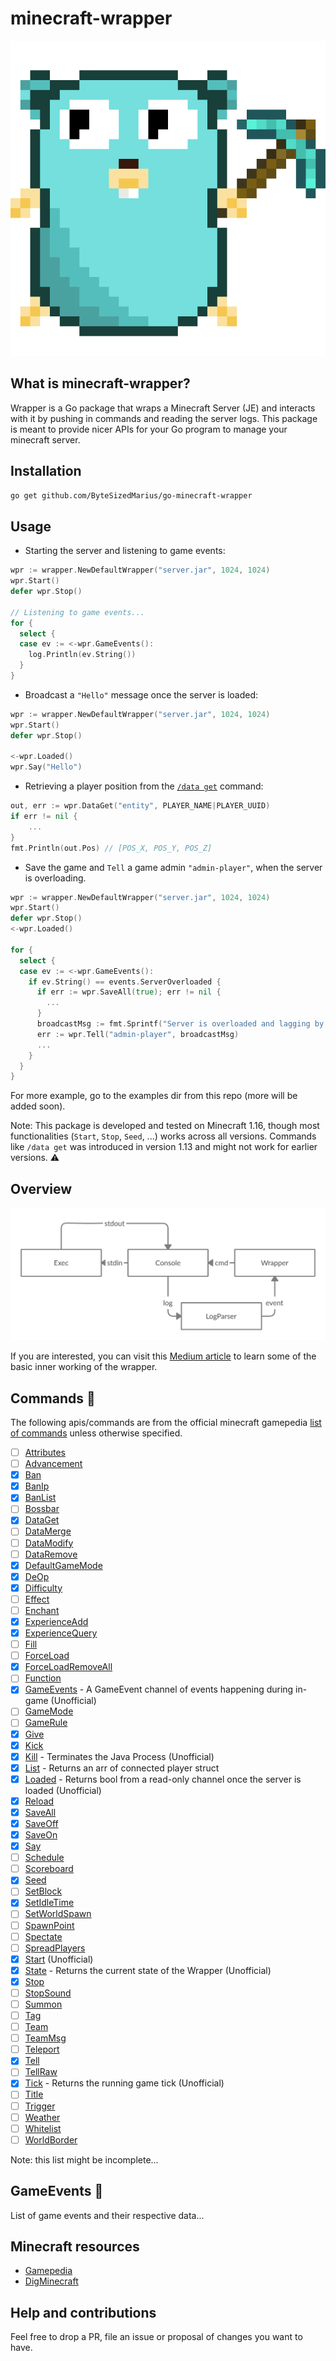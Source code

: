 # minecraft-wrapper

<p align="center">
  <img src="https://github.com/ByteSizedMarius/go-minecraft-wrapper/blob/master/assets/minecraft-gopher.png?raw=true" alt="Minecraft Gopher"/>
</p>

## What is minecraft-wrapper?

Wrapper is a Go package that wraps a Minecraft Server (JE) and interacts with it by pushing in commands and reading the server logs. This package is meant to provide nicer APIs for your Go program to manage your minecraft server.

## Installation

```bash
go get github.com/ByteSizedMarius/go-minecraft-wrapper
```

## Usage

- Starting the server and listening to game events:
```go
wpr := wrapper.NewDefaultWrapper("server.jar", 1024, 1024)
wpr.Start()
defer wpr.Stop()

// Listening to game events...
for {
  select {
  case ev := <-wpr.GameEvents():
    log.Println(ev.String())
  }
}
```

- Broadcast a `"Hello"` message once the server is loaded:
```go
wpr := wrapper.NewDefaultWrapper("server.jar", 1024, 1024)
wpr.Start()
defer wpr.Stop()

<-wpr.Loaded()
wpr.Say("Hello")
```

- Retrieving a player position from the [`/data get`](https://minecraft.gamepedia.com/Commands/data#get) command:
```go
out, err := wpr.DataGet("entity", PLAYER_NAME|PLAYER_UUID)
if err != nil {
	...
}
fmt.Println(out.Pos) // [POS_X, POS_Y, POS_Z]
```

- Save the game and `Tell` a game admin `"admin-player"`, when the server is overloading.
```go
wpr := wrapper.NewDefaultWrapper("server.jar", 1024, 1024)
wpr.Start()
defer wpr.Stop()
<-wpr.Loaded()

for {
  select {
  case ev := <-wpr.GameEvents():
    if ev.String() == events.ServerOverloaded {
      if err := wpr.SaveAll(true); err != nil {
        ...
      }
      broadcastMsg := fmt.Sprintf("Server is overloaded and lagging by %sms", ev.Data["lag_time"])
      err := wpr.Tell("admin-player", broadcastMsg)
      ...
    }
  }
}
```

For more example, go to the examples dir from this repo (more will be added soon).

Note: This package is developed and tested on Minecraft 1.16, though most functionalities (`Start`, `Stop`, `Seed`, ...) works across all versions. Commands like `/data get` was introduced in version 1.13 and might not work for earlier versions. :warning: 

## Overview

<p align="center">
  <img src="https://github.com/ByteSizedMarius/go-minecraft-wrapper/blob/master/assets/architecture.png?raw=true" alt="Minecraft Wrapper Overview"/>
</p>

If you are interested, you can visit this [Medium article](https://levelup.gitconnected.com/lets-build-a-minecraft-server-wrapper-in-go-122c087e0023) to learn some of the basic inner working of the wrapper.

## Commands :construction:

The following apis/commands are from the official minecraft gamepedia [list of commands](https://minecraft.gamepedia.com/Commands#List_and_summary_of_commands) unless otherwise specified.

- [ ] [Attributes](https://minecraft.gamepedia.com/Commands/attribute)
- [ ] [Advancement](https://minecraft.gamepedia.com/Commands/advancement)
- [x] [Ban](https://minecraft.gamepedia.com/Commands/ban)
- [x] [BanIp](https://minecraft.gamepedia.com/Commands/ban#ban-ip)
- [x] [BanList](https://minecraft.gamepedia.com/Commands/ban#banlist)
- [ ] [Bossbar](https://minecraft.gamepedia.com/Commands/bossbar)
- [x] [DataGet](https://minecraft.gamepedia.com/Commands/data#get)
- [ ] [DataMerge](https://minecraft.gamepedia.com/Commands/data#merge)
- [ ] [DataModify](https://minecraft.gamepedia.com/Commands/data#modify)
- [ ] [DataRemove](https://minecraft.gamepedia.com/Commands/data#remove)
- [x] [DefaultGameMode](https://minecraft.gamepedia.com/Commands/defaultgamemode)
- [x] [DeOp](https://minecraft.gamepedia.com/Commands/deop)
- [x] [Difficulty](https://minecraft.gamepedia.com/Commands/difficulty)
- [ ] [Effect](https://minecraft.gamepedia.com/Commands/effect)
- [ ] [Enchant](https://minecraft.gamepedia.com/Commands/enchant)
- [x] [ExperienceAdd](https://godoc.org/github.com/wlwanpan/minecraft-wrapper#Wrapper.ExperienceAdd)
- [x] [ExperienceQuery](https://godoc.org/github.com/wlwanpan/minecraft-wrapper#Wrapper.ExperienceQuery)
- [ ] [Fill](https://minecraft.gamepedia.com/Commands/fill)
- [ ] [ForceLoad](https://minecraft.gamepedia.com/Commands/forceload)
- [x] [ForceLoadRemoveAll](https://minecraft.gamepedia.com/Commands/forceload)
- [ ] [Function](https://minecraft.gamepedia.com/Commands/function)
- [x] [GameEvents](https://pkg.go.dev/github.com/wlwanpan/minecraft-wrapper#Wrapper.GameEvents) - A GameEvent channel of events happening during in-game (Unofficial)
- [ ] [GameMode](https://minecraft.gamepedia.com/Commands/gamemode)
- [ ] [GameRule](https://minecraft.gamepedia.com/Commands/gamerule)
- [x] [Give](https://minecraft.gamepedia.com/Commands/give)
- [x] [Kick](https://minecraft.gamepedia.com/Commands/kick)
- [x] [Kill](https://godoc.org/github.com/wlwanpan/minecraft-wrapper#Wrapper.Kill) - Terminates the Java Process (Unofficial)
- [x] [List](https://godoc.org/github.com/wlwanpan/minecraft-wrapper#Wrapper.List) - Returns an arr of connected player struct
- [x] [Loaded](https://godoc.org/github.com/wlwanpan/minecraft-wrapper#Wrapper.Loaded) - Returns bool from a read-only channel once the server is loaded (Unofficial)
- [x] [Reload](https://minecraft.gamepedia.com/Commands/reload)
- [x] [SaveAll](https://minecraft.gamepedia.com/Commands/save#save-all)
- [x] [SaveOff](https://minecraft.gamepedia.com/Commands/save#save-off)
- [x] [SaveOn](https://minecraft.gamepedia.com/Commands/save#save-on)
- [x] [Say](https://minecraft.gamepedia.com/Commands/say)
- [ ] [Schedule](https://minecraft.gamepedia.com/Commands/scoreboard)
- [ ] [Scoreboard](https://minecraft.gamepedia.com/Commands/scoreboard)
- [x] [Seed](https://minecraft.gamepedia.com/Commands/seed)
- [ ] [SetBlock](https://minecraft.gamepedia.com/Commands/setblock)
- [x] [SetIdleTime](https://minecraft.gamepedia.com/Commands/setidletimeout)
- [ ] [SetWorldSpawn](https://minecraft.gamepedia.com/Commands/setworldspawn)
- [ ] [SpawnPoint](https://minecraft.gamepedia.com/Commands/spawnpoint)
- [ ] [Spectate](https://minecraft.gamepedia.com/Commands/spectate)
- [ ] [SpreadPlayers](https://minecraft.gamepedia.com/Commands/spreadplayers)
- [x] [Start](https://godoc.org/github.com/wlwanpan/minecraft-wrapper#Wrapper.Start) (Unofficial)
- [x] [State](https://godoc.org/github.com/wlwanpan/minecraft-wrapper#Wrapper.State) - Returns the current state of the Wrapper (Unofficial)
- [x] [Stop](https://minecraft.gamepedia.com/Commands/stop)
- [ ] [StopSound](https://minecraft.gamepedia.com/Commands/stopsound)
- [ ] [Summon](https://minecraft.gamepedia.com/Commands/summon)
- [ ] [Tag](https://minecraft.gamepedia.com/Commands/tag)
- [ ] [Team](https://minecraft.gamepedia.com/Commands/team)
- [ ] [TeamMsg](https://minecraft.gamepedia.com/Commands/teammsg)
- [ ] [Teleport](https://minecraft.gamepedia.com/Commands/teleport)
- [x] [Tell](https://minecraft.gamepedia.com/Commands/tell)
- [ ] [TellRaw](https://minecraft.gamepedia.com/Commands/tellraw)
- [x] [Tick](https://godoc.org/github.com/wlwanpan/minecraft-wrapper#Wrapper.Tick) - Returns the running game tick (Unofficial)
- [ ] [Title](https://minecraft.gamepedia.com/Commands/title)
- [ ] [Trigger](https://minecraft.gamepedia.com/Commands/trigger)
- [ ] [Weather](https://minecraft.gamepedia.com/Commands/weather)
- [ ] [Whitelist](https://minecraft.gamepedia.com/Commands/whitelist)
- [ ] [WorldBorder](https://minecraft.gamepedia.com/Commands/worldborder)

Note: this list might be incomplete...

## GameEvents :construction:

List of game events and their respective data...

## Minecraft resources

- [Gamepedia](https://minecraft.gamepedia.com)
- [DigMinecraft](https://www.digminecraft.com/game_commands)

## Help and contributions

Feel free to drop a PR, file an issue or proposal of changes you want to have.
